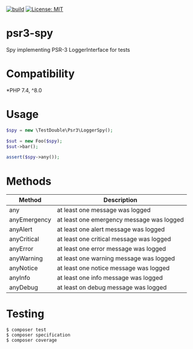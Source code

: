 [![build](https://github.com/php-testdouble/psr3-spy/workflows/build/badge.svg)](https://github.com/php-testdouble/psr3-spy/actions)
[![License: MIT](https://img.shields.io/badge/License-MIT-blue.svg)](LICENSE)


# psr3-spy

Spy implementing PSR-3 LoggerInterface for tests

# Compatibility

*PHP 7.4, ^8.0

# Usage

```php
$spy = new \TestDouble\Psr3\LoggerSpy();

$sut = new Foo($spy);
$sut->bar();

assert($spy->any());
```

# Methods

| Method       	| Description                               	|
|--------------	|-------------------------------------------	|
| any          	| at least one message was logged           	|
| anyEmergency 	| at least one emergency message was logged 	|
| anyAlert     	| at least one alert message was logged     	|
| anyCritical  	| at least one critical message was logged  	|
| anyError     	| at least one error message was logged     	|
| anyWarning   	| at least one warning message was logged   	|
| anyNotice    	| at least one notice message was logged    	|
| anyInfo      	| at least one info message was logged      	|
| anyDebug     	| at least on debug message was logged      	|


# Testing

```shell
$ composer test
$ composer specification 
$ composer coverage
```